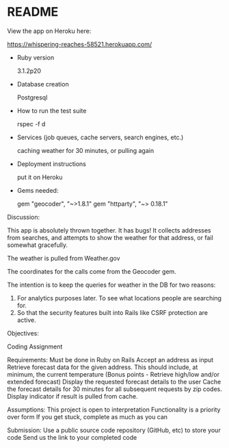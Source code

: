# README


View the app on Heroku here:

https://whispering-reaches-58521.herokuapp.com/


* Ruby version

   3.1.2p20

* Database creation

   Postgresql

* How to run the test suite

   rspec -f d

* Services (job queues, cache servers, search engines, etc.)

   caching weather for 30 minutes, or pulling again

* Deployment instructions

   put it on Heroku

* Gems needed:

   gem "geocoder", "~>1.8.1"
   gem "httparty", "~> 0.18.1"


Discussion:

This app is absolutely thrown together. It has bugs! It collects addresses from searches, and attempts to show the weather for that address, or fail somewhat gracefully. 

The weather is pulled from Weather.gov

The coordinates for the calls come from the Geocoder gem.

The intention is to keep the queries for weather in the DB for two reasons:
1) For analytics purposes later. To see what locations people are searching for.
2) So that the security features built into Rails like CSRF protection are active.

Objectives:

Coding Assignment

Requirements:
Must be done in Ruby on Rails
Accept an address as input
Retrieve forecast data for the given address. This should include, at minimum, the current temperature (Bonus points - Retrieve high/low and/or extended forecast)
Display the requested forecast details to the user
Cache the forecast details for 30 minutes for all subsequent requests by zip codes. Display indicator if result is pulled from cache.

Assumptions:
This project is open to interpretation
Functionality is a priority over form
If you get stuck, complete as much as you can

Submission:
Use a public source code repository (GitHub, etc) to store your code
Send us the link to your completed code

